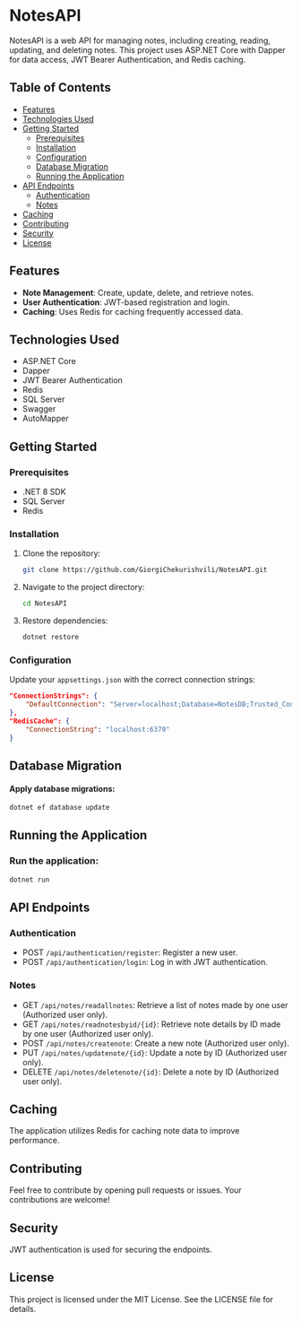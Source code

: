 # NotesAPI

NotesAPI is a web API for managing notes, including creating, reading, updating, and deleting notes. This project uses ASP.NET Core with Dapper for data access, JWT Bearer Authentication, and Redis caching.

## Table of Contents

- [Features](#features)
- [Technologies Used](#technologies-used)
- [Getting Started](#getting-started)
  - [Prerequisites](#prerequisites)
  - [Installation](#installation)
  - [Configuration](#configuration)
  - [Database Migration](#database-migration)
  - [Running the Application](#running-the-application)
- [API Endpoints](#api-endpoints)
  - [Authentication](#authentication)
  - [Notes](#notes)
- [Caching](#caching)
- [Contributing](#contributing)
- [Security](#security)
- [License](#license)

## Features

- **Note Management**: Create, update, delete, and retrieve notes.
- **User Authentication**: JWT-based registration and login.
- **Caching**: Uses Redis for caching frequently accessed data.

## Technologies Used

- ASP.NET Core
- Dapper
- JWT Bearer Authentication
- Redis
- SQL Server
- Swagger
- AutoMapper

## Getting Started

### Prerequisites

- .NET 8 SDK
- SQL Server
- Redis

### Installation

1. Clone the repository:
    ```bash
    git clone https://github.com/GiorgiChekurishvili/NotesAPI.git
    ```

2. Navigate to the project directory:
    ```bash
    cd NotesAPI
    ```

3. Restore dependencies:
    ```bash
    dotnet restore
    ```

### Configuration

Update your `appsettings.json` with the correct connection strings:

```json
"ConnectionStrings": {
    "DefaultConnection": "Server=localhost;Database=NotesDB;Trusted_Connection=True;"
},
"RedisCache": {
    "ConnectionString": "localhost:6379"
}
```
## Database Migration

#### Apply database migrations:

```bash
dotnet ef database update
```
## Running the Application
### Run the application:
```bash
dotnet run
```
## API Endpoints
### Authentication
- POST `/api/authentication/register`: Register a new user.
- POST `/api/authentication/login`: Log in with JWT authentication.
  
### Notes
- GET `/api/notes/readallnotes`: Retrieve a list of notes made by one user (Authorized user only).
- GET `/api/notes/readnotesbyid/{id}`: Retrieve note details by ID made by one user (Authorized user only).
- POST `/api/notes/createnote`: Create a new note (Authorized user only).
- PUT `/api/notes/updatenote/{id}`: Update a note by ID (Authorized user only).
- DELETE `/api/notes/deletenote/{id}`: Delete a note by ID (Authorized user only).
  
## Caching
The application utilizes Redis for caching note data to improve performance.

## Contributing
Feel free to contribute by opening pull requests or issues. Your contributions are welcome!

## Security
JWT authentication is used for securing the endpoints.

## License
This project is licensed under the MIT License. See the LICENSE file for details.
